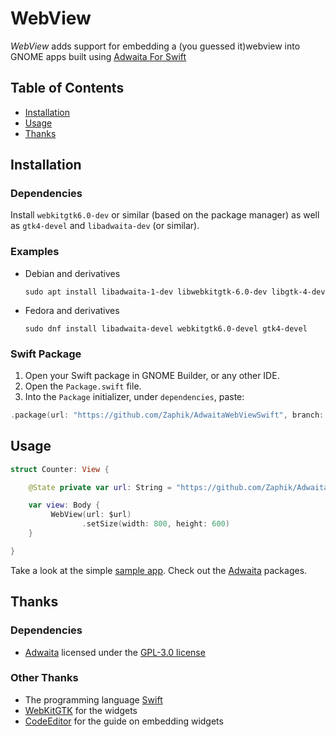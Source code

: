 # WebView

_WebView_ adds support for embedding a (you guessed it)webview into GNOME apps built using [Adwaita For Swift](https://github.com/AparokshaUI/adwaita-swift)

## Table of Contents

- [Installation](#Installation)
- [Usage](#Usage)
- [Thanks](#Thanks)

## Installation
### Dependencies
Install `webkitgtk6.0-dev` or similar (based on the package manager) as well as `gtk4-devel` and `libadwaita-dev` (or similar).

### Examples
* Debian and derivatives
  ```
  sudo apt install libadwaita-1-dev libwebkitgtk-6.0-dev libgtk-4-dev
  ```
* Fedora and derivatives
  ```
  sudo dnf install libadwaita-devel webkitgtk6.0-devel gtk4-devel
  ```


### Swift Package
1. Open your Swift package in GNOME Builder, or any other IDE.
2. Open the `Package.swift` file.
3. Into the `Package` initializer, under `dependencies`, paste:
```swift
.package(url: "https://github.com/Zaphik/AdwaitaWebViewSwift", branch: "main")   
```

## Usage

```swift
struct Counter: View {

    @State private var url: String = "https://github.com/Zaphik/AdwaitaWebViewSwift"

    var view: Body {
         WebView(url: $url)
                .setSize(width: 800, height: 600)
    }

}
```

Take a look at the simple [sample app](Tests/program.swift).
Check out the [Adwaita](https://github.com/AparokshaUI/Adwaita) packages.

## Thanks

### Dependencies
- [Adwaita](https://github.com/AparokshaUI/Adwaita) licensed under the [GPL-3.0 license](https://github.com/AparokshaUI/Adwaita/blob/main/LICENSE.md)

### Other Thanks
- The programming language [Swift](https://github.com/apple/swift)
- [WebKitGTK](https://webkitgtk.org/) for the widgets
- [CodeEditor](https://github.com/AparokshaUI/CodeEditor) for the guide on embedding widgets
